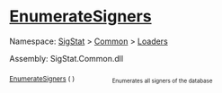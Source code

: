 # [EnumerateSigners](./IDataSetLoader-100663880.md)

Namespace: [SigStat]() > [Common](./../../README.md) > [Loaders](./../README.md)

Assembly: SigStat.Common.dll

<sub>[EnumerateSigners](./IDataSetLoader-100663880.md) (  )</sub>&nbsp; &nbsp; &nbsp; &nbsp; &nbsp; &nbsp; &nbsp; &nbsp; &nbsp;<sub><sub>Enumerates all signers of the database</sub></sub>
